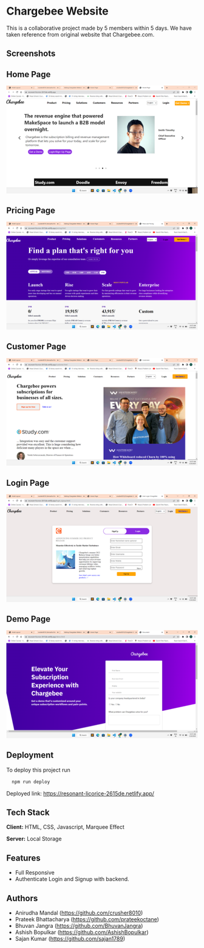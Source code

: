 # Chargebee Website

This is a collaborative project made by 5 members within 5 days. We have taken reference from original website that Chargebee.com.
 


## Screenshots

## Home Page
![Home Page Screenshot](https://github.com/crusher8010/Chargebee-Website-Clone/blob/main/screenshots/Screenshot%20(121).png?raw=true)

## Pricing Page
![Pricing Page Screenshot](https://github.com/crusher8010/Chargebee-Website-Clone/blob/main/screenshots/Screenshot%20(122).png?raw=true)

## Customer Page
![Customer Page Screenshot](https://github.com/crusher8010/Chargebee-Website-Clone/blob/main/screenshots/Screenshot%20(123).png?raw=true)

## Login Page
![Login Page Screenshot](https://github.com/crusher8010/Chargebee-Website-Clone/blob/main/screenshots/Screenshot%20(124).png?raw=true)

## Demo Page
![Demo Screenshot](https://github.com/crusher8010/Chargebee-Website-Clone/blob/main/screenshots/Screenshot%20(125).png?raw=true)




## Deployment

To deploy this project run

```bash
  npm run deploy
```
Deployed link:
https://resonant-licorice-2615de.netlify.app/


## Tech Stack

**Client:** HTML, CSS, Javascript, Marquee Effect

**Server:** Local Storage


## Features

- Full Responsive
- Authenticate Login and Signup with backend.

## Authors

- Anirudha Mandal (https://github.com/crusher8010)
- Prateek Bhattacharya (https://github.com/prateekoctane)
- Bhuvan Jangra (https://github.com/BhuvanJangra)
- Ashish Bopulkar (https://github.com/AshishBopulkar)
- Sajan Kumar (https://github.com/sajan1789)

